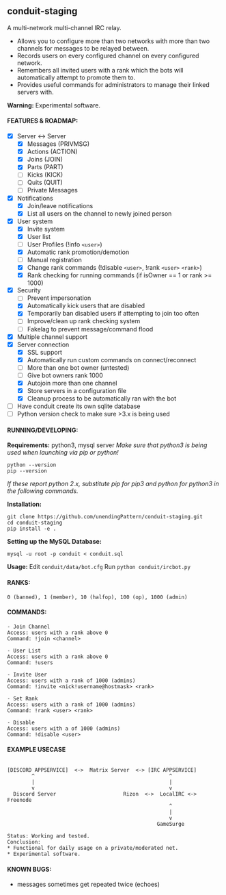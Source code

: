 ## conduit-staging

A multi-network multi-channel IRC relay.

* Allows you to configure more than two networks with more than two channels for messages to be relayed between.
* Records users on every configured channel on every configured network.
* Remembers all invited users with a rank which the bots will automatically attempt to promote them to.
* Provides useful commands for administrators to manage their linked servers with.

**Warning:** Experimental software.

#### FEATURES & ROADMAP:
 - [x] Server <-> Server
     - [x] Messages (PRIVMSG)
     - [x] Actions (ACTION)
     - [x] Joins (JOIN)
     - [x] Parts (PART)
     - [ ] Kicks (KICK)
     - [ ] Quits (QUIT)
     - [ ] Private Messages
 - [x] Notifications
    - [x] Join/leave notifications
    - [x] List all users on the channel to newly joined person
 - [x] User system
   - [x] Invite system
   - [x] User list
   - [ ] User Profiles (!info `<user>`)
   - [x] Automatic rank promotion/demotion
   - [ ] Manual registration
   - [x] Change rank commands (!disable `<user>`, !rank `<user>` `<rank>`)
   - [x] Rank checking for running commands (if isOwner == 1 or rank >= 1000)
 - [x] Security
    - [ ] Prevent impersonation
    - [x] Automatically kick users that are disabled
    - [x] Temporarily ban disabled users if attempting to join too often
    - [ ] Improve/clean up rank checking system
    - [ ] Fakelag to prevent message/command flood
 - [x] Multiple channel support
 - [x] Server connection
   - [x] SSL support
   - [x] Automatically run custom commands on connect/reconnect
   - [ ] More than one bot owner (untested)
   - [ ] Give bot owners rank 1000
   - [x] Autojoin more than one channel
   - [x] Store servers in a configuration file
   - [x] Cleanup process to be automatically ran with the bot
 - [ ] Have conduit create its own sqlite database
 - [ ] Python version check to make sure >3.x is being used

#### RUNNING/DEVELOPING:
**Requirements:** python3, mysql server
*Make sure that python3 is being used when launching via pip or python!*
```
python --version
pip --version
```
*If these report python 2.x, substitute pip for pip3 and python for python3 in the following commands.*

**Installation:**
```
git clone https://github.com/unendingPattern/conduit-staging.git
cd conduit-staging
pip install -e .
```

**Setting up the MySQL Database:**

```
mysql -u root -p conduit < conduit.sql
```

**Usage:**
Edit `conduit/data/bot.cfg`
Run `python conduit/ircbot.py`

#### RANKS:
```
0 (banned), 1 (member), 10 (halfop), 100 (op), 1000 (admin)
```

#### COMMANDS:
```
- Join Channel
Access: users with a rank above 0
Command: !join <channel>

- User List
Access: users with a rank above 0
Command: !users

- Invite User
Access: users with a rank of 1000 (admins)
Command: !invite <nick!username@hostmask> <rank>

- Set Rank 
Access: users with a rank of 1000 (admins)
Command: !rank <user> <rank>

- Disable
Access: users with a of 1000 (admins)
Command: !disable <user>
```

#### EXAMPLE USECASE
```

[DISCORD APPSERVICE]  <->  Matrix Server  <-> [IRC APPSERVICE]
        ^                                            ^
        |                                            |
        v                                            v
  Discord Server                      Rizon  <->  LocalIRC <-> Freenode
                                                     ^
                                                     |
                                                     v
                                                 GameSurge
                                                  
Status: Working and tested.
Conclusion:
* Functional for daily usage on a private/moderated net.
* Experimental software.

```

#### KNOWN BUGS:
* messages sometimes get repeated twice (echoes)